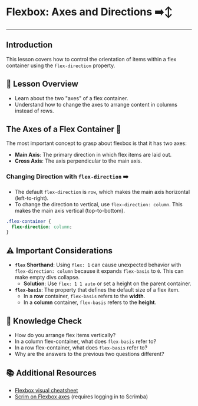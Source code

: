 # Flexbox: Axes and Directions ➡️↕️

-----

## Introduction

This lesson covers how to control the orientation of items within a flex container using the `flex-direction` property.

## 🧐 Lesson Overview

  * Learn about the two "axes" of a flex container.
  * Understand how to change the axes to arrange content in columns instead of rows.

## The Axes of a Flex Container 🔄

The most important concept to grasp about flexbox is that it has two axes:

  * **Main Axis**: The primary direction in which flex items are laid out.
  * **Cross Axis**: The axis perpendicular to the main axis.

### Changing Direction with `flex-direction` ➡️

  * The default `flex-direction` is `row`, which makes the main axis horizontal (left-to-right).
  * To change the direction to vertical, use `flex-direction: column`. This makes the main axis vertical (top-to-bottom).

<!-- end list -->

```css
.flex-container { 
  flex-direction: column; 
}
```

## ⚠️ Important Considerations

  * **`flex` Shorthand**: Using `flex: 1` can cause unexpected behavior with `flex-direction: column` because it expands `flex-basis` to `0`. This can make empty divs collapse.
      * **Solution**: Use `flex: 1 1 auto` or set a height on the parent container.
  * **`flex-basis`**: The property that defines the default size of a flex item.
      * In a **row** container, `flex-basis` refers to the **width**.
      * In a **column** container, `flex-basis` refers to the **height**.

## 🧠 Knowledge Check

  * How do you arrange flex items vertically?
  * In a column flex-container, what does `flex-basis` refer to?
  * In a row flex-container, what does `flex-basis` refer to?
  * Why are the answers to the previous two questions different?

## 📚 Additional Resources

  * [Flexbox visual cheatsheet](https://flexbox.io/)
  * [Scrim on Flexbox axes](https://www.google.com/search?q=https://scrimba.com/scrim/codepark/flexbox-axes-cK92k6) (requires logging in to Scrimba)